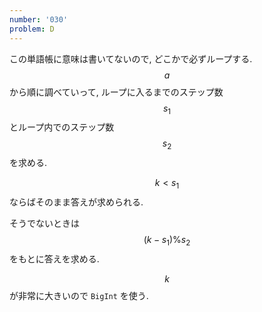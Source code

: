 ```yaml
---
number: '030'
problem: D
---
```

この単語帳に意味は書いてないので, どこかで必ずループする. $$ a $$ から順に調べていって, ループに入るまでのステップ数 $$ s_1 $$ とループ内でのステップ数 $$ s_2 $$ を求める.

$$ k \lt s_1 $$ ならばそのまま答えが求められる.

そうでないときは $$ (k - s_1) \% s_2 $$ をもとに答えを求める.

$$ k $$ が非常に大きいので `BigInt` を使う.
